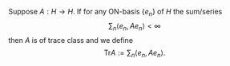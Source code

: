 Suppose $A:\mathit{H}\rightarrow\mathit{H}$. If for any ON-basis $\{e_n\}$ of $\mathit{H}$ the sum/series
$$
\sum_n\langle e_n,Ae_n\rangle <\infty
$$
then $A$ is of trace class and we define
$$
\text{Tr}A:=\sum_n\langle e_n,Ae_n\rangle.
$$